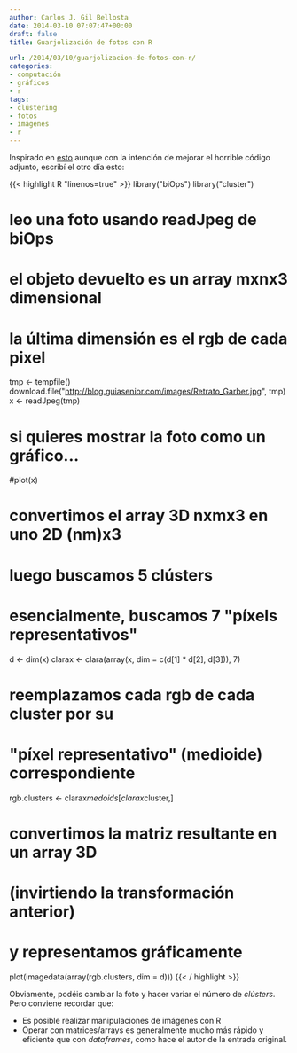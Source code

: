 ```yaml
---
author: Carlos J. Gil Bellosta
date: 2014-03-10 07:07:47+00:00
draft: false
title: Guarjolización de fotos con R

url: /2014/03/10/guarjolizacion-de-fotos-con-r/
categories:
- computación
- gráficos
- r
tags:
- clústering
- fotos
- imágenes
- r
---
```


Inspirado en [esto](http://aschinchon.wordpress.com/2014/03/03/warholing-grace-with-clara/) aunque con la intención de mejorar el horrible código adjunto, escribí el otro día esto:

{{< highlight R "linenos=true" >}}
library("biOps")
library("cluster")

# leo una foto usando readJpeg de biOps
# el objeto devuelto es un array mxnx3 dimensional
# la última dimensión es el rgb de cada pixel

tmp <- tempfile()
download.file("http://blog.guiasenior.com/images/Retrato_Garber.jpg", tmp)
x <- readJpeg(tmp)

# si quieres mostrar la foto como un gráfico...
#plot(x)

# convertimos el array 3D nxmx3 en uno 2D (nm)x3
# luego buscamos 5 clústers
# esencialmente, buscamos 7 "píxels representativos"
d <- dim(x)
clarax <- clara(array(x, dim = c(d[1] * d[2], d[3])), 7)

# reemplazamos cada rgb de cada cluster por su
# "píxel representativo" (medioide) correspondiente
rgb.clusters <- clarax$medoids[clarax$cluster,]

# convertimos la matriz resultante en un array 3D
# (invirtiendo la transformación anterior)
# y representamos gráficamente
plot(imagedata(array(rgb.clusters, dim = d)))
{{< / highlight >}}


Obviamente, podéis cambiar la foto y hacer variar el número de _clústers_. Pero conviene recordar que:



* Es posible realizar manipulaciones de imágenes con R
* Operar con matrices/arrays es generalmente mucho más rápido y eficiente que con _dataframes_, como hace el autor de la entrada original.

